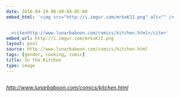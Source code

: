 ```yaml
---
date: 2016-04-29 06:49:04-05:00
embed_html: '<img src="http://i.imgur.com/mrkxKJI.png" alt="" />


  <cite>http://www.lunarbaboon.com/comics/kitchen.html</cite>'
embed_url: http://i.imgur.com/mrkxKJI.png
layout: post
source: http://www.lunarbaboon.com/comics/kitchen.html
tags: [gender, cooking, comic]
title: In the Kitchen
type: image
---
```

<img src="http://i.imgur.com/mrkxKJI.png" alt="" />

<cite>http://www.lunarbaboon.com/comics/kitchen.html</cite>

